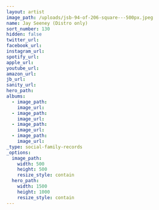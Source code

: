```yaml
---
layout: artist
image_path: /uploads/jsb-94-of-206-square---500px.jpeg
name: Jay Seeney (Distro only)
sort_number: 130
hidden: false
twitter_url:
facebook_url:
instagram_url:
spotify_url:
apple_url:
youtube_url:
amazon_url:
jb_url:
sanity_url:
hero_path:
albums:
  - image_path:
    image_url:
  - image_path:
    image_url:
  - image_path:
    image_url:
  - image_path:
    image_url:
_type: social-family-records
_options:
  image_path:
    width: 500
    height: 500
    resize_style: contain
  hero_path:
    width: 1500
    height: 1000
    resize_style: contain
---
```



